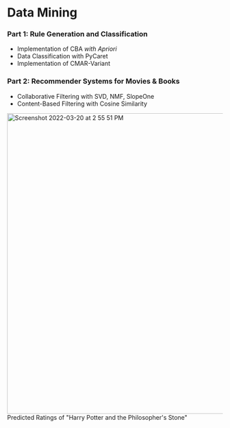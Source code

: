 # Data Mining
### Part 1: Rule Generation and Classification
- Implementation of CBA *with Apriori*
- Data Classification with PyCaret
- Implementation of CMAR-Variant </br>

### Part 2: Recommender Systems for Movies & Books
- Collaborative Filtering with SVD, NMF, SlopeOne
- Content-Based Filtering with Cosine Similarity

<img width="701" alt="Screenshot 2022-03-20 at 2 55 51 PM" src="https://user-images.githubusercontent.com/69747121/159151773-7a2552c0-59f9-4641-8870-e93278069867.png">
<figcaption>Predicted Ratings of "Harry Potter and the Philosopher's Stone"</figcaption>
